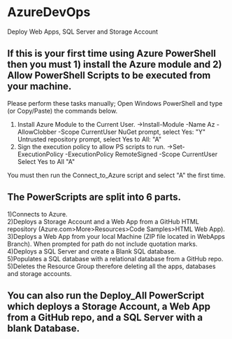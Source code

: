 # AzureDevOps
Deploy Web Apps, SQL Server and Storage Account

## If this is your first time using Azure PowerShell then you must 1) install the Azure module and 2) Allow PowerShell Scripts to be executed from your machine.

Please perform these tasks manually; Open Windows PowerShell and type (or Copy/Paste) the commands below.
1) Install Azure Module to the Current User.
->Install-Module -Name Az -AllowClobber -Scope CurrentUser
NuGet prompt, select Yes: "Y"
Untrusted repository prompt, select Yes to All: "A"
2) Sign the execution policy to allow PS scripts to run.
->Set-ExecutionPolicy -ExecutionPolicy RemoteSigned -Scope CurrentUser
Select Yes to All "A"

You must then run the Connect_to_Azure script and select "A" the first time.

## The PowerScripts are split into 6 parts.
1)Connects to Azure.           
2)Deploys a Storage Account and a Web App from a GitHub HTML repository (Azure.com>More>Resources>Code Samples>HTML Web App).     
3)Deploys a Web App from your local Machine (ZIP file located in WebApps Branch). When prompted for path do not include quotation marks.     
4)Deploys a SQL Server and create a Blank SQL database.        
5)Populates a SQL database with a relational database from a GitHub repo.        
5)Deletes the Resource Group therefore deleting all the apps, databases and storage accounts.      

You can also run the Deploy_All PowerScript which deploys a Storage Account, a Web App from a GitHub repo, and a SQL Server with a blank Database.
------  
